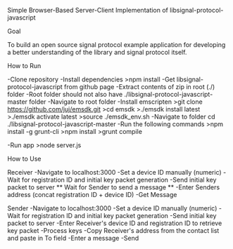 Simple Browser-Based Server-Client Implementation of libsignal-protocol-javascript

Goal

To build an open source signal protocol example application for developing a better understanding of the library and signal protocol itself.

How to Run

-Clone repository
-Install dependencies
	>npm install
-Get libsignal-protocol-javascript from github page
-Extract contents of zip in root (./) folder
-Root folder should not also have ./libsignal-protocol-javascript-master folder
-Navigate to root folder
-Install emscripten
	>git clone https://github.com/juj/emsdk.git
	>cd emsdk
	>./emsdk install latest
	>./emsdk activate latest
	>source ./emsdk_env.sh
-Navigate to folder cd ./libsignal-protocol-javascript-master
-Run the following commands
	>npm install -g grunt-cli
	>npm install
	>grunt compile

-Run app
	>node server.js

How to Use

Receiver
-Navigate to localhost:3000
-Set a device ID manually (numeric)
-Wait for registration ID and initial key packet generation
-Send initial key packet to server
** Wait for Sender to send a message **
-Enter Senders address (concat registration ID + device ID)
-Get Message

Sender
-Navigate to localhost:3000
-Set a device ID manually (numeric)
-Wait for registration ID and initial key packet generation
-Send initial key packet to server
-Enter Receiver's device ID and registration ID to retrieve key packet
-Process keys
-Copy Receiver's address from the contact list and paste in To field
-Enter a message
-Send